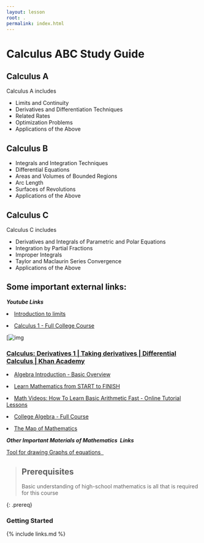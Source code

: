 ```yaml
---
layout: lesson
root: .
permalink: index.html
---
```


# Calculus ABC Study Guide

## Calculus A
Calculus A includes
- Limits and Continuity
- Derivatives and Differentiation Techniques
- Related Rates
- Optimization Problems
- Applications of the Above

## Calculus B
- Integrals and Integration Techniques
- Differential Equations
- Areas and Volumes of Bounded Regions
- Arc Length
- Surfaces of Revolutions
- Applications of the Above
## Calculus C
Calculus C includes
- Derivatives and Integrals of Parametric and Polar Equations
- Integration by Partial Fractions
- Improper Integrals
- Taylor and Maclaurin Series Convergence
- Applications of the Above



<tr> <td colspan="12" style="border-bottom: 2px solid #8A2BE2;"></td></tr>

## Some important external links:

<b><i>Youtube Links</i></b>

<a href="https://www.youtube.com/watch?v=riXcZT2ICjA" target="_blank"><li>Introduction to limits</li></a>

<a href="https://www.youtube.com/watch?v=HfACrKJ_Y2w" target="_blank"><li>Calculus 1 - Full College Course</li></a>

[![img](https://i.ytimg.com/vi/rAof9Ld5sOg/hq720.jpg?sqp=-oaymwEcCOgCEMoBSFXyq4qpAw4IARUAAIhCGAFwAcABBg==&rs=AOn4CLAGJ_LSG1b4YHKGignLf-5yBMtzoQ)

### [Calculus: Derivatives 1 | Taking derivatives | Differential Calculus | Khan Academy](https://www.youtube.com/watch?v=rAof9Ld5sOg)

<a href="https://www.youtube.com/watch?v=grnP3mduZkM" target="_blank"><li>Algebra Introduction - Basic Overview</li></a>

<a href="https://www.youtube.com/watch?v=pTnEG_WGd2Q" target="_blank"><li>Learn Mathematics from START to FINISH</li></a>

<a href="https://www.youtube.com/watch?v=TMubSggUOVE" target="_blank"><li>Math Videos: How To Learn Basic Arithmetic Fast - Online Tutorial Lessons</li></a>

<a href="https://www.youtube.com/watch?v=LwCRRUa8yTU" target="_blank"><li>College Algebra - Full Course</li></a>

<a href="https://www.youtube.com/watch?v=OmJ-4B-mS-Y" target="_blank"><li>The Map of Mathematics</li></a>



<b><i>Other Important Materials of Mathematics  Links</i></b>

<a href="https://www.desmos.com/calculator" targe="_blank" > Tool for drawing Graphs of equations  </a>




> ## Prerequisites
>
> Basic understanding of high-school mathematics is all that is required for this course
>
> 
{: .prereq}

### Getting Started

{% include links.md %}
